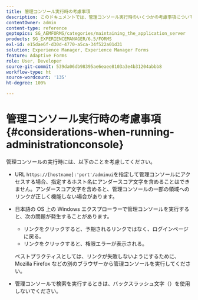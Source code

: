 ```yaml
---
title: 管理コンソール実行時の考慮事項
description: このドキュメントでは、管理コンソール実行時のいくつかの考慮事項について説明します。
contentOwner: admin
content-type: reference
geptopics: SG_AEMFORMS/categories/maintaining_the_application_server
products: SG_EXPERIENCEMANAGER/6.5/FORMS
exl-id: e15dae6f-d30d-4770-a5ca-34f522a01d31
solution: Experience Manager, Experience Manager Forms
feature: Adaptive Forms
role: User, Developer
source-git-commit: 539da06db98395ae6eaee8103a3e4b31204abbb8
workflow-type: ht
source-wordcount: '135'
ht-degree: 100%

---
```


# 管理コンソール実行時の考慮事項 {#considerations-when-running-administrationconsole}

管理コンソールの実行時には、以下のことを考慮してください。

* URL `https://[hostname]:'port'/adminui`を指定して管理コンソールにアクセスする場合、指定するホスト名にアンダースコア文字を含めることはできません。アンダースコア文字を含めると、管理コンソールの一部の領域へのリンクが正しく機能しない場合があります。
* 日本語の OS 上の Windows エクスプローラーで管理コンソールを実行すると、次の問題が発生することがあります。

   * リンクをクリックすると、予期されるリンクではなく、ログインページに戻る。
   * リンクをクリックすると、権限エラーが表示される。

  ベストプラクティスとしては、リンクが失敗しないようにするために、Mozilla Firefox などの別のブラウザーから管理コンソールを実行してください。

* 管理コンソールで検索を実行するときは、バックスラッシュ文字（）を使用しないでください。
